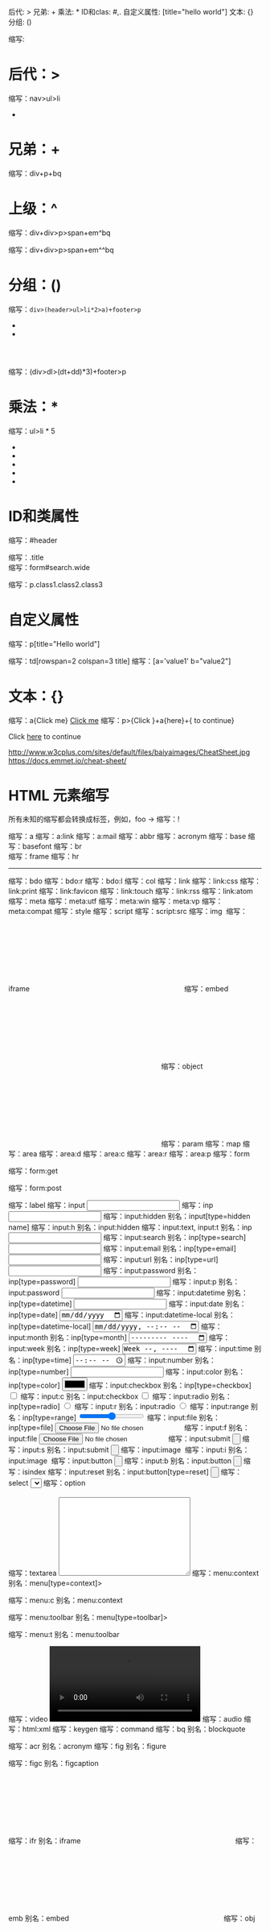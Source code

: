 后代: >
兄弟: +
乘法: *
ID和clas: #,.
自定义属性: [title="hello world"]
文本: {}
分组: ()


缩写:


# 后代：>
缩写：nav>ul>li

<nav>
<ul>
<li></li>
</ul>
</nav>

# 兄弟：+
缩写：div+p+bq

<div></div>
<p></p>
<blockquote></blockquote>

# 上级：^
缩写：div+div>p>span+em^bq

<div></div>
<div>
<p><span></span><em></em></p>
<blockquote></blockquote>
</div>
缩写：div+div>p>span+em^^bq

<div></div>
<div>
<p><span></span><em></em></p>
</div>
<blockquote></blockquote>

# 分组：()
缩写：`div>(header>ul>li*2>a)+footer>p`

<div>
<header>
<ul>
<li><a href=""></a></li>
<li><a href=""></a></li>
</ul>
</header>
<footer>
<p></p>
</footer>
</div>
缩写：(div>dl>(dt+dd)*3)+footer>p

<div>
<dl>
<dt></dt>
<dd></dd>
<dt></dt>
<dd></dd>
<dt></dt>
<dd></dd>
</dl>
</div>
<footer>
<p></p>
</footer>

# 乘法：*
缩写：ul>li * 5

<ul>
<li></li>
<li></li>
<li></li>
<li></li>
<li></li>
</ul>

# ID和类属性
缩写：#header
<div id="header"></div>
缩写：.title
<div class="title"></div>
缩写：form#search.wide
<form id="search" class="wide"></form>
缩写：p.class1.class2.class3
<p class="class1 class2 class3"></p>

# 自定义属性
缩写：p[title="Hello world"]
<p title="Hello world"></p>
缩写：td[rowspan=2 colspan=3 title]
<td rowspan="2" colspan="3" title=""></td>
缩写：[a='value1' b="value2"]
<div a="value1" b="value2"></div>

# 文本：{}
缩写：a{Click me}
<a href="">Click me</a>
缩写：p>{Click }+a{here}+{ to continue}
<p>Click <a href="">here</a> to continue</p>


http://www.w3cplus.com/sites/default/files/baiyaimages/CheatSheet.jpg
https://docs.emmet.io/cheat-sheet/
# HTML 元素缩写
所有未知的缩写都会转换成标签，例如，foo → <foo></foo>
缩写：!

<!doctype html>
<html lang="en">
<head>
<meta charset="UTF-8">
<title>Document</title>
</head>
<body>

</body>
</html>
缩写：a
<a href=""></a>
缩写：a:link
<a href="http://"></a>
缩写：a:mail
<a href="mailto:"></a>
缩写：abbr
<abbr title=""></abbr>
缩写：acronym
<acronym title=""></acronym>
缩写：base
<base href="" />
缩写：basefont
<basefont />
缩写：br
<br />
缩写：frame
<frame />
缩写：hr
<hr />
缩写：bdo
<bdo dir=""></bdo>
缩写：bdo:r
<bdo dir="rtl"></bdo>
缩写：bdo:l
<bdo dir="ltr"></bdo>
缩写：col
<col />
缩写：link
<link rel="stylesheet" href="" />
缩写：link:css
<link rel="stylesheet" href="style.css" />
缩写：link:print
<link rel="stylesheet" href="print.css" media="print" />
缩写：link:favicon
<link rel="shortcut icon" type="image/x-icon" href="favicon.ico" />
缩写：link:touch
<link rel="apple-touch-icon" href="favicon.png" />
缩写：link:rss
<link rel="alternate" type="application/rss+xml" title="RSS" href="rss.xml" />
缩写：link:atom
<link rel="alternate" type="application/atom+xml" title="Atom" href="atom.xml" />
缩写：meta
<meta />
缩写：meta:utf
<meta http-equiv="Content-Type" content="text/html;charset=UTF-8" />
缩写：meta:win
<meta http-equiv="Content-Type" content="text/html;charset=windows-1251" />
缩写：meta:vp
<meta name="viewport" content="width=device-width, user-scalable=no, initial-scale=1.0, maximum-scale=1.0, minimum-scale=1.0" />
缩写：meta:compat
<meta http-equiv="X-UA-Compatible" content="IE=7" />
缩写：style
<style></style>
缩写：script
<script></script>
缩写：script:src
<script src=""></script>
缩写：img
<img src="" alt="" />
缩写：iframe
<iframe src="" frameborder="0"></iframe>
缩写：embed
<embed src="" type="" />
缩写：object
<object data="" type=""></object>
缩写：param
<param name="" value="" />
缩写：map
<map name=""></map>
缩写：area
<area shape="" coords="" href="" alt="" />
缩写：area:d
<area shape="default" href="" alt="" />
缩写：area:c
<area shape="circle" coords="" href="" alt="" />
缩写：area:r
<area shape="rect" coords="" href="" alt="" />
缩写：area:p
<area shape="poly" coords="" href="" alt="" />
缩写：form
<form action=""></form>
缩写：form:get
<form action="" method="get"></form>
缩写：form:post
<form action="" method="post"></form>
缩写：label
<label for=""></label>
缩写：input
<input type="text" />
缩写：inp
<input type="text" name="" id="" />
缩写：input:hidden
别名：input[type=hidden name]
<input type="hidden" name="" />
缩写：input:h
别名：input:hidden
<input type="hidden" name="" />
缩写：input:text, input:t
别名：inp
<input type="text" name="" id="" />
缩写：input:search
别名：inp[type=search]
<input type="search" name="" id="" />
缩写：input:email
别名：inp[type=email]
<input type="email" name="" id="" />
缩写：input:url
别名：inp[type=url]
<input type="url" name="" id="" />
缩写：input:password
别名：inp[type=password]
<input type="password" name="" id="" />
缩写：input:p
别名：input:password
<input type="password" name="" id="" />
缩写：input:datetime
别名：inp[type=datetime]
<input type="datetime" name="" id="" />
缩写：input:date
别名：inp[type=date]
<input type="date" name="" id="" />
缩写：input:datetime-local
别名：inp[type=datetime-local]
<input type="datetime-local" name="" id="" />
缩写：input:month
别名：inp[type=month]
<input type="month" name="" id="" />
缩写：input:week
别名：inp[type=week]
<input type="week" name="" id="" />
缩写：input:time
别名：inp[type=time]
<input type="time" name="" id="" />
缩写：input:number
别名：inp[type=number]
<input type="number" name="" id="" />
缩写：input:color
别名：inp[type=color]
<input type="color" name="" id="" />
缩写：input:checkbox
别名：inp[type=checkbox]
<input type="checkbox" name="" id="" />
缩写：input:c
别名：input:checkbox
<input type="checkbox" name="" id="" />
缩写：input:radio
别名：inp[type=radio]
<input type="radio" name="" id="" />
缩写：input:r
别名：input:radio
<input type="radio" name="" id="" />
缩写：input:range
别名：inp[type=range]
<input type="range" name="" id="" />
缩写：input:file
别名：inp[type=file]
<input type="file" name="" id="" />
缩写：input:f
别名：input:file
<input type="file" name="" id="" />
缩写：input:submit
<input type="submit" value="" />
缩写：input:s
别名：input:submit
<input type="submit" value="" />
缩写：input:image
<input type="image" src="" alt="" />
缩写：input:i
别名：input:image
<input type="image" src="" alt="" />
缩写：input:button
<input type="button" value="" />
缩写：input:b
别名：input:button
<input type="button" value="" />
缩写：isindex
<isindex />
缩写：input:reset
别名：input:button[type=reset]
<input type="reset" value="" />
缩写：select
<select name="" id=""></select>
缩写：option
<option value=""></option>
缩写：textarea
<textarea name="" id="" cols="30" rows="10"></textarea>
缩写：menu:context
别名：menu[type=context]>
<menu type="context"></menu>
缩写：menu:c
别名：menu:context
<menu type="context"></menu>
缩写：menu:toolbar
别名：menu[type=toolbar]>
<menu type="toolbar"></menu>
缩写：menu:t
别名：menu:toolbar
<menu type="toolbar"></menu>
缩写：video
<video src=""></video>
缩写：audio
<audio src=""></audio>
缩写：html:xml
<html xmlns="http://www.w3.org/1999/xhtml"></html>
缩写：keygen
<keygen />
缩写：command
<command />
缩写：bq
别名：blockquote
<blockquote></blockquote>
缩写：acr
别名：acronym
<acronym title=""></acronym>
缩写：fig
别名：figure
<figure></figure>
缩写：figc
别名：figcaption
<figcaption></figcaption>
缩写：ifr
别名：iframe
<iframe src="" frameborder="0"></iframe>
缩写：emb
别名：embed
<embed src="" type="" />
缩写：obj
别名：object
<object data="" type=""></object>
缩写：src
别名：source
<source></source>
缩写：cap
别名：caption
<caption></caption>
缩写：colg
别名：colgroup
<colgroup></colgroup>
缩写：fst, fset
别名：fieldset
<fieldset></fieldset>
缩写：btn
别名：button
<button></button>
缩写：btn:b
别名：button[type=button]
<button type="button"></button>
缩写：btn:r
别名：button[type=reset]
<button type="reset"></button>
缩写：btn:s
别名：button[type=submit]
<button type="submit"></button>
